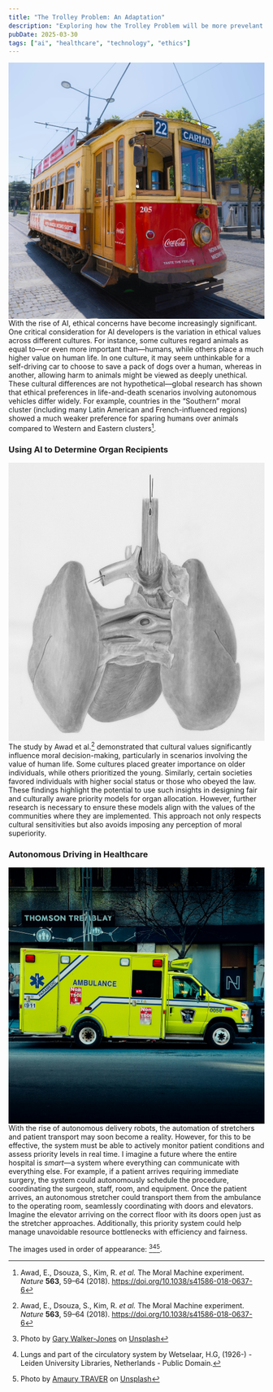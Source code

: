 ```yaml
---
title: "The Trolley Problem: An Adaptation"
description: "Exploring how the Trolley Problem will be more prevelant in healthcare"
pubDate: 2025-03-30
tags: ["ai", "healthcare", "technology", "ethics"]
---
```

<img src="../../assets/gary-walker-jones-fZ0iTF-9VIA-unsplash.jpg" alt="A Trolley" style="float: left;"> 

With the rise of AI, ethical concerns have become increasingly significant. One critical consideration for AI developers is the variation in ethical values across different cultures. For instance, some cultures regard animals as equal to—or even more important than—humans, while others place a much higher value on human life. In one culture, it may seem unthinkable for a self-driving car to choose to save a pack of dogs over a human, whereas in another, allowing harm to animals might be viewed as deeply unethical. These cultural differences are not hypothetical—global research has shown that ethical preferences in life-and-death scenarios involving autonomous vehicles differ widely. For example, countries in the “Southern” moral cluster (including many Latin American and French-influenced regions) showed a much weaker preference for sparing humans over animals compared to Western and Eastern clusters[^1].

### Using AI to Determine Organ Recipients
<img src="../../assets/europeana-ozzsSujZ9s8-unsplash.jpg" alt="Organ" style="float: right;">

The study by Awad et al.[^1] demonstrated that cultural values significantly influence moral decision-making, particularly in scenarios involving the value of human life. Some cultures placed greater importance on older individuals, while others prioritized the young. Similarly, certain societies favored individuals with higher social status or those who obeyed the law. These findings highlight the potential to use such insights in designing fair and culturally aware priority models for organ allocation. However, further research is necessary to ensure these models align with the values of the communities where they are implemented. This approach not only respects cultural sensitivities but also avoids imposing any perception of moral superiority.

### Autonomous Driving in Healthcare
<img src="../../assets/amaury-traver-Rm-C1oTUF8Y-unsplash.jpg" alt="Ambulance" style="float:left;">

With the rise of autonomous delivery robots, the automation of stretchers and patient transport may soon become a reality. However, for this to be effective, the system must be able to actively monitor patient conditions and assess priority levels in real time. I imagine a future where the entire hospital is *smart*—a system where everything can communicate with everything else. For example, if a patient arrives requiring immediate surgery, the system could autonomously schedule the procedure, coordinating the surgeon, staff, room, and equipment. Once the patient arrives, an autonomous stretcher could transport them from the ambulance to the operating room, seamlessly coordinating with doors and elevators. Imagine the elevator arriving on the correct floor with its doors open just as the stretcher approaches. Additionally, this priority system could help manage unavoidable resource bottlenecks with efficiency and fairness.

The images used in order of appearance: [^2][^3][^4].

[^1]: Awad, E., Dsouza, S., Kim, R. *et al.* The Moral Machine experiment. *Nature* **563**, 59–64 (2018). https://doi.org/10.1038/s41586-018-0637-6
[^2]: Photo by <a href="https://unsplash.com/@gwj72?utm_content=creditCopyText&utm_medium=referral&utm_source=unsplash">Gary Walker-Jones</a> on <a href="https://unsplash.com/photos/a-red-and-yellow-trolley-car-traveling-down-a-street-fZ0iTF-9VIA?utm_content=creditCopyText&utm_medium=referral&utm_source=unsplash">Unsplash</a>
[^3]: Lungs and part of the circulatory system by Wetselaar, H.G, (1926-) - Leiden University Libraries, Netherlands - Public Domain.
[^4]: Photo by <a href="https://unsplash.com/@beyondreality?utm_content=creditCopyText&utm_medium=referral&utm_source=unsplash">Amaury TRAVER</a> on <a href="https://unsplash.com/photos/an-ambulance-is-parked-on-the-side-of-the-street-Rm-C1oTUF8Y?utm_content=creditCopyText&utm_medium=referral&utm_source=unsplash">Unsplash</a>
      
      